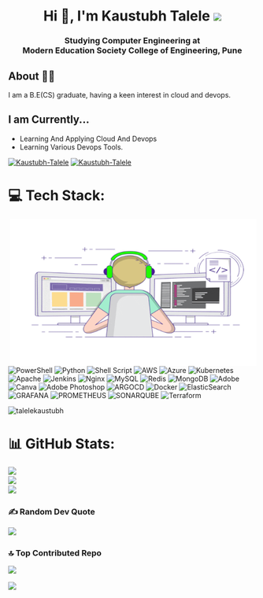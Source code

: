 <h1 align="center">Hi 👋, I'm Kaustubh Talele <img src="https://img.icons8.com/external-soft-fill-juicy-fish/60/000000/external-male-coding-and-development-soft-fill-soft-fill-juicy-fish.png"/></h1>

<h3 align="center">Studying Computer Engineering at<br>Modern Education Society College of Engineering, Pune</h3>

## About 👨‍💻
<p>I am a B.E(CS) graduate, having a keen interest in cloud and devops.
</p>
<p align="center">

## I am Currently...<br>

- Learning And Applying Cloud And Devops
- Learning Various Devops Tools.



<a href="https://www.linkedin.com/in/kaustubh-talele-6b4585202/" target="blank"><img src="https://img.icons8.com/fluency/48/000000/linkedin.png" alt="Kaustubh-Talele" height="40" width="40" /></a>
<a href="https://stackoverflow.com/users/16327622/kaustubh" target="blank"><img src="https://img.icons8.com/external-tal-revivo-shadow-tal-revivo/96/000000/external-stack-overflow-is-a-question-and-answer-site-for-professional-logo-shadow-tal-revivo.png" alt="Kaustubh-Talele" height="40" width="40" /></a>
</p>

# 💻 Tech Stack:
 <!-- GIF -->
<img align="right" height="300" width="500" src="https://raw.githubusercontent.com/mikonoid/mikonoid/main/images/gifs/coder3.gif" /> ![PowerShell](https://img.shields.io/badge/PowerShell-%235391FE.svg?style=for-the-badge&logo=powershell&logoColor=white) ![Python](https://img.shields.io/badge/python-3670A0?style=for-the-badge&logo=python&logoColor=ffdd54) ![Shell Script](https://img.shields.io/badge/shell_script-%23121011.svg?style=for-the-badge&logo=gnu-bash&logoColor=white) ![AWS](https://img.shields.io/badge/AWS-%23FF9900.svg?style=for-the-badge&logo=amazon-aws&logoColor=white) ![Azure](https://img.shields.io/badge/azure-%230072C6.svg?style=for-the-badge&logo=microsoftazure&logoColor=white) ![Kubernetes](https://img.shields.io/badge/kubernetes-%23326ce5.svg?style=for-the-badge&logo=kubernetes&logoColor=white) ![Apache](https://img.shields.io/badge/apache-%23D42029.svg?style=for-the-badge&logo=apache&logoColor=white) ![Jenkins](https://img.shields.io/badge/jenkins-%232C5263.svg?style=for-the-badge&logo=jenkins&logoColor=white) ![Nginx](https://img.shields.io/badge/nginx-%23009639.svg?style=for-the-badge&logo=nginx&logoColor=white) ![MySQL](https://img.shields.io/badge/mysql-%2300000f.svg?style=for-the-badge&logo=mysql&logoColor=white) ![Redis](https://img.shields.io/badge/redis-%23DD0031.svg?style=for-the-badge&logo=redis&logoColor=white) ![MongoDB](https://img.shields.io/badge/MongoDB-%234ea94b.svg?style=for-the-badge&logo=mongodb&logoColor=white) ![Adobe](https://img.shields.io/badge/adobe-%23FF0000.svg?style=for-the-badge&logo=adobe&logoColor=white) ![Canva](https://img.shields.io/badge/Canva-%2300C4CC.svg?style=for-the-badge&logo=Canva&logoColor=white) ![Adobe Photoshop](https://img.shields.io/badge/adobe%20photoshop-%2331A8FF.svg?style=for-the-badge&logo=adobe%20photoshop&logoColor=white) ![ARGOCD](https://img.shields.io/badge/argo-EF7B4D.svg?style=for-the-badge&logo=argo&logoColor=white&color=%23EF7B4D) ![Docker](https://img.shields.io/badge/docker-%230db7ed.svg?style=for-the-badge&logo=docker&logoColor=white) ![ElasticSearch](https://img.shields.io/badge/-ElasticSearch-005571?style=for-the-badge&logo=elasticsearch) ![GRAFANA](https://img.shields.io/badge/grafana-F46800.svg?style=for-the-badge&logo=grafana&logoColor=white&color=%23F46800) ![PROMETHEUS](https://img.shields.io/badge/prometheus-E6522C.svg?style=for-the-badge&logo=prometheus&logoColor=white&color=%23E6522C) ![SONARQUBE](https://img.shields.io/badge/sonarqube-4E9BCD.svg?style=for-the-badge&logo=sonarqube&logoColor=white&color=%234E9BCD) ![Terraform](https://img.shields.io/badge/terraform-%235835CC.svg?style=for-the-badge&logo=terraform&logoColor=white)

<p align="left"> <img src="https://komarev.com/ghpvc/?username=talelekaustubh&label=Profile%20views&color=0e75b6&style=flat" alt="talelekaustubh" /> </p>

# 📊 GitHub Stats:
![](https://github-readme-stats.vercel.app/api?username=talelekaustubh&theme=dark&hide_border=true&include_all_commits=false&count_private=true)<br/>
![](https://github-readme-streak-stats.herokuapp.com/?user=talelekaustubh&theme=dark&hide_border=true)<br/>
![](https://github-readme-stats.vercel.app/api/top-langs/?username=talelekaustubh&theme=dark&hide_border=true&include_all_commits=false&count_private=true&layout=compact)

### ✍️ Random Dev Quote
![](https://quotes-github-readme.vercel.app/api?type=horizontal&theme=dark)

### 🔝 Top Contributed Repo
![](https://github-contributor-stats.vercel.app/api?username=talelekaustubh&limit=5&theme=onedark&combine_all_yearly_contributions=true)



[![](https://visitcount.itsvg.in/api?id=talelekaustubh&label=Profile%20Views&color=11&icon=1&pretty=false)](https://visitcount.itsvg.in)


